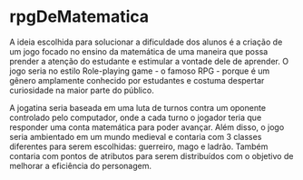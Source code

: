 # rpgDeMatematica
  A ideia escolhida para solucionar a dificuldade dos alunos é a criação de um jogo focado no ensino da matemática de uma maneira que possa prender a atenção do estudante e estimular a vontade dele de aprender. O jogo seria no estilo Role-playing game - o famoso RPG - porque é um gênero amplamente conhecido por estudantes e costuma despertar curiosidade na maior parte do público.
  
  A jogatina seria baseada em uma luta de turnos contra um oponente controlado pelo computador, onde a cada turno o jogador teria que responder uma conta matemática para poder avançar. Além disso, o jogo seria ambientado em um mundo medieval e contaria com 3 classes diferentes para serem escolhidas: guerreiro, mago e ladrão. Também contaria com pontos de atributos para serem distribuídos com o objetivo de melhorar a eficiência do personagem.
